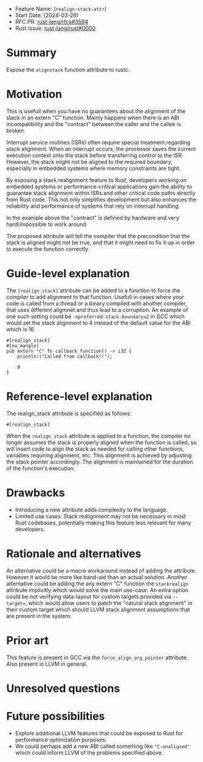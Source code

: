 - Feature Name: (`realign-stack-attr`)
- Start Date: (2024-03-26)
- RFC PR: [rust-lang/rfcs#3594](https://github.com/rust-lang/rfcs/pull/3594)
- Rust Issue: [rust-lang/rust#0000](https://github.com/rust-lang/rust/issues/0000)

# Summary
[summary]: #summary

Expose the `alignstack` function attribute to rustc.

# Motivation
[motivation]: #motivation
This is usefull when you have no guarantees about the alignment of the stack in an extern "C" function.
Mainly happens when there is an ABI incompatibility and the "contract" between the caller and the callee is broken.

Interrupt service routines (ISRs) often require special treatment regarding stack alignment. When an interrupt occurs, the processor saves the current execution context onto the stack before transferring control to the ISR. However, the stack might not be aligned to the required boundary, especially in embedded systems where memory constraints are tight.

By exposing a stack realignment feature to Rust, developers working on embedded systems or performance-critical applications gain the ability to guarantee stack alignment within ISRs and other critical code paths directly from Rust code. This not only simplifies development but also enhances the reliability and performance of systems that rely on interrupt handling.

In the example above the "contract" is defined by hardware and very hard\impossible to work around. 

The proposed attribute will tell the compiler that the precondition that the stack is aligned might not be true, and that it might need to fix it up in order to execute the function correctly.

# Guide-level explanation
[guide-level-explanation]: #guide-level-explanation
The `[realign_stack]` attribute can be added to a function to force the compiler to add alignment to that function.
Usefull in cases where your code is called from a thread or a binary compiled with another compiler, that uses different aligmnet and thus lead to a corruption.
An example of one such setting could be `-mpreferred-stack-boundary=2` in GCC which would set the stack alignment to 4 instead of the default value for the ABI which is 16.

```
#[realign_stack]
#[no_mangle]
pub extern "C" fn callback_function() -> i32 {
    println!("Called from callback!!");

    0
}
```

# Reference-level explanation
[reference-level-explanation]: #reference-level-explanation
The realign_stack attribute is specified as follows:
```
#[realign_stack]
```

When the `realign_stack` attribute is applied to a function, the compiler no longer assumes the stack is properly aligned when the function is called, so will insert code to align the stack as needed for calling other functions, variables requiring alignment, etc.
This alignment is achieved by adjusting the stack pointer accordingly. The alignment is maintained for the duration of the function's execution.


# Drawbacks
[drawbacks]: #drawbacks
- Introducing a new attribute adds complexity to the language.
- Limited use cases: Stack realignment may not be necessary in most Rust codebases, potentially making this feature less relevant for many developers.

# Rationale and alternatives
[rationale-and-alternatives]: #rationale-and-alternatives
An alternative could be a macro workaround instead of adding the attribute.
However it would be more like band-aid than an actual solution.
Another alternative could be adding the any extern "C" function the `stackrealign` attribute implicitly which would solve the main use-case.
An extra option could be not verifying data-layout for custom targets provided via `--target=`, which would allow users to patch the "natural stack alignment" in their custom target which should LLVM stack alignment assumptions that are present in the system.

# Prior art
[prior-art]: #prior-art
This feature is present in GCC via the `force_align_arg_pointer` attribute.
Also present in LLVM in general.

# Unresolved questions
[unresolved-questions]: #unresolved-questions

# Future possibilities
[future-possibilities]: #future-possibilities
- Explore additional LLVM features that could be exposed to Rust for performance optimization purposes.
- We could perhaps add a new ABI called something like `"C-unaligned"` which could inform LLVM of the problems specified above.
